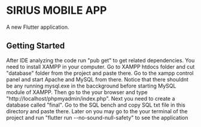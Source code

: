 # SIRIUS MOBILE APP

A new Flutter application.

## Getting Started

After IDE analyzing the code run "pub get" to get related dependencies. You need to install XAMPP in your computer. Go to XAMPP htdocs folder and cut "database" folder from the project and paste there. Go to the xampp control panel and start Apache and MySQL from there. Notice that there shouldnt be any running mysql.exe in the bacckground before starting MySQL module of XAMPP. Then go to the your browser and type "http://localhost/phpmyadmin/index.php". Next you need to create a database called "final". Go to the SQL bench and copy SQL txt file in this directory and paste there. Later on you may go to the your terminal of the project and run "flutter run --no-sound-null-safety" to see the application

